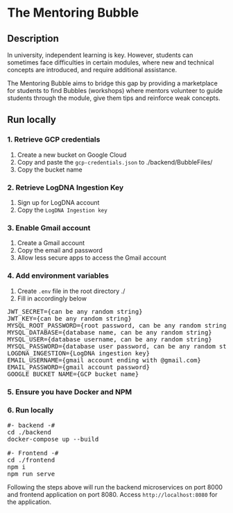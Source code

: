 # The Mentoring Bubble

## Description
In university, ​independent learning is key​. However, students can sometimes face difficulties in certain modules, where new and technical concepts are introduced, and require additional assistance​.

The Mentoring Bubble aims to bridge this gap by providing a marketplace for students to find Bubbles (workshops) where mentors volunteer to guide students through the module, give them tips and reinforce weak concepts.​

## Run locally

### 1. Retrieve GCP credentials
1. Create a new bucket on Google Cloud
2. Copy and paste the `gcp-credentials.json` to ./backend/BubbleFiles/
3. Copy the bucket name

### 2. Retrieve LogDNA Ingestion Key
1. Sign up for LogDNA account
2. Copy the `LogDNA Ingestion key`

### 3. Enable Gmail account
1. Create a Gmail account
2. Copy the email and password
3. Allow less secure apps to access the Gmail account

### 4. Add environment variables
1. Create `.env` file in the root directory ./
2. Fill in accordingly below

<pre>
JWT_SECRET={can be any random string}
JWT_KEY={can be any random string}
MYSQL_ROOT_PASSWORD={root password, can be any random string}
MYSQL_DATABASE={database name, can be any random string}
MYSQL_USER={database username, can be any random string}
MYSQL_PASSWORD={database user password, can be any random string}
LOGDNA_INGESTION={LogDNA ingestion key}
EMAIL_USERNAME={gmail account ending with @gmail.com}
EMAIL_PASSWORD={gmail account password}
GOOGLE_BUCKET_NAME={GCP bucket name}
</pre>

### 5. Ensure you have Docker and NPM

### 6. Run locally
<pre>
#- backend -#
cd ./backend
docker-compose up --build

#- Frontend -#
cd ./frontend
npm i
npm run serve
</pre>

Following the steps above will run the backend microservices on port 8000 and frontend application on port 8080. Access `http://localhost:8080` for the application.
